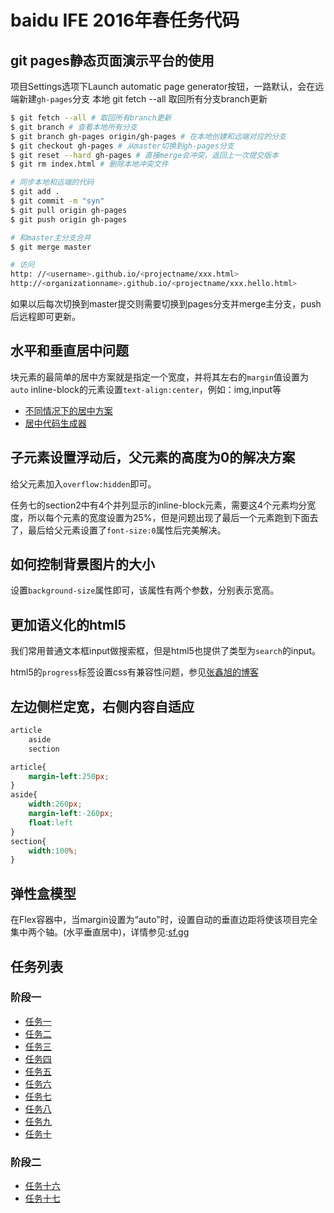 # baidu IFE 2016年春任务代码

## git pages静态页面演示平台的使用

项目Settings选项下Launch automatic page generator按钮，一路默认，会在远端新建`gh-pages`分支
本地 git fetch --all 取回所有分支branch更新

```bash
$ git fetch --all # 取回所有branch更新
$ git branch # 查看本地所有分支
$ git branch gh-pages origin/gh-pages # 在本地创建和远端对应的分支
$ git checkout gh-pages # 从master切换到gh-pages分支
$ git reset --hard gh-pages # 直接merge会冲突，返回上一次提交版本
$ git rm index.html # 删除本地冲突文件

# 同步本地和远端的代码
$ git add .
$ git commit -m "syn"
$ git pull origin gh-pages
$ git push origin gh-pages

# 和master主分支合并
$ git merge master 

# 访问
http: //<username>.github.io/<projectname/xxx.html>
http://<organizationname>.github.io/<projectname/xxx.hello.html>
```

如果以后每次切换到master提交则需要切换到pages分支并merge主分支，push后远程即可更新。

## 水平和垂直居中问题

块元素的最简单的居中方案就是指定一个宽度，并将其左右的`margin`值设置为`auto`
inline-block的元素设置`text-align:center`，例如：img,input等

- [不同情况下的居中方案](https://css-tricks.com/centering-css-complete-guide/)
- [居中代码生成器](http://howtocenterincss.com/)

## 子元素设置浮动后，父元素的高度为0的解决方案

给父元素加入`overflow:hidden`即可。

任务七的section2中有4个并列显示的inline-block元素，需要这4个元素均分宽度，所以每个元素的宽度设置为25%，但是问题出现了最后一个元素跑到下面去了，最后给父元素设置了`font-size:0`属性后完美解决。

## 如何控制背景图片的大小

设置`background-size`属性即可，该属性有两个参数，分别表示宽高。

## 更加语义化的html5

我们常用普通文本框input做搜索框，但是html5也提供了类型为`search`的input。

html5的`progress`标签设置css有兼容性问题，参见[张鑫旭的博客](http://www.zhangxinxu.com/wordpress/2013/02/html5-progress-element-style-control/)

## 左边侧栏定宽，右侧内容自适应

```html
article
	aside
	section
```

```css
article{
	margin-left:250px;
}	
aside{
	width:260px;
	margin-left:-260px;
	float:left
}
section{
	width:100%;
}
```

## 弹性盒模型

在Flex容器中，当margin设置为“auto”时，设置自动的垂直边距将使该项目完全集中两个轴。(水平垂直居中)，详情参见:[sf.gg](https://segmentfault.com/a/1190000002910324)


## 任务列表

### 阶段一

- [任务一](http://hgnc-fe.github.io/ife-spring/stage1/task_1_1.html)
- [任务二](http://hgnc-fe.github.io/ife-spring/stage1/task_1_2.html)
- [任务三](http://hgnc-fe.github.io/ife-spring/stage1/task_1_3.html)
- [任务四](http://hgnc-fe.github.io/ife-spring/stage1/task_1_4.html)
- [任务五](http://hgnc-fe.github.io/ife-spring/stage1/task_1_5.html)
- [任务六](http://hgnc-fe.github.io/ife-spring/stage1/task_1_6.html)
- [任务七](http://hgnc-fe.github.io/ife-spring/stage1/task_1_7.html)
- [任务八](http://hgnc-fe.github.io/ife-spring/stage1/task_1_8.html)
- [任务九](http://hgnc-fe.github.io/ife-spring/stage1/task_1_9.html)
- [任务十](http://hgnc-fe.github.io/ife-spring/stage1/task_1_10.html)

### 阶段二

- [任务十六](http://hgnc-fe.github.io/ife-spring/stage2/task16.html)
- [任务十七](http://hgnc-fe.github.io/ife-spring/stage2/task17.html)